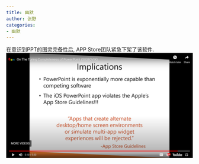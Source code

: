 ```yaml
---
title: 幽默
author: 张野
categories:
- 幽默
---
```


在意识到PPT的图灵完备性后, APP Store团队紧急下架了该软件.
![](2022-04-16-19-43-19.png)